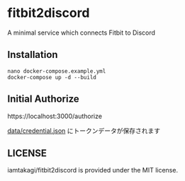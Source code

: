 # fitbit2discord
A minimal service which connects Fitbit to Discord

## Installation
```
nano docker-compose.example.yml
docker-compose up -d --build
```

## Initial Authorize
https://localhost:3000/authorize

[data/credential.json](data/credential.json) にトークンデータが保存されます

## LICENSE
iamtakagi/fitbit2discord is provided under the MIT license.
